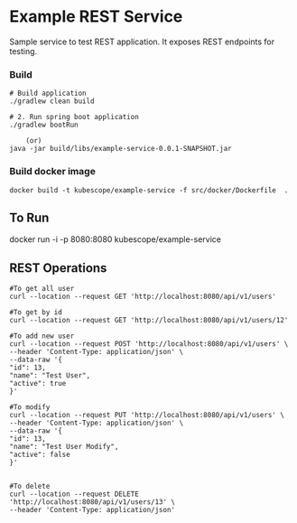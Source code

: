 # Example REST Service
Sample service to test REST application. It exposes REST endpoints for testing.


### Build
```
# Build application 
./gradlew clean build 

# 2. Run spring boot application 
./gradlew bootRun
    
    (or)
java -jar build/libs/example-service-0.0.1-SNAPSHOT.jar

```

### Build docker image  
```
docker build -t kubescope/example-service -f src/docker/Dockerfile  .

```

## To Run 
docker run -i -p 8080:8080 kubescope/example-service


## REST Operations
```
#To get all user  
curl --location --request GET 'http://localhost:8080/api/v1/users'

#To get by id   
curl --location --request GET 'http://localhost:8080/api/v1/users/12'

#To add new user   
curl --location --request POST 'http://localhost:8080/api/v1/users' \
--header 'Content-Type: application/json' \
--data-raw '{
"id": 13,
"name": "Test User",
"active": true
}'

#To modify   
curl --location --request PUT 'http://localhost:8080/api/v1/users' \
--header 'Content-Type: application/json' \
--data-raw '{
"id": 13,
"name": "Test User Modify",
"active": false
}'


#To delete  
curl --location --request DELETE 'http://localhost:8080/api/v1/users/13' \
--header 'Content-Type: application/json'

```
